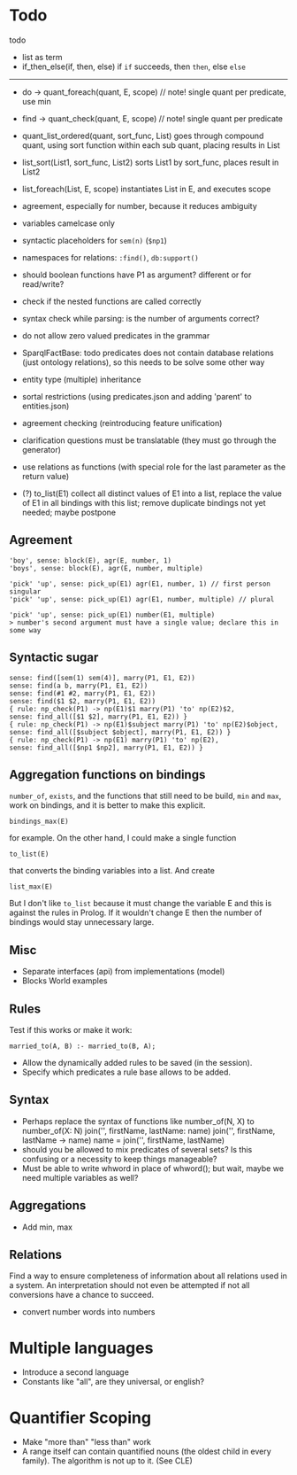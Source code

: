 # Todo

todo

* list as term 
* if_then_else(if, then, else)
    if `if` succeeds, then `then`, else `else`
---    
* do -> quant_foreach(quant, E, scope) // note! single quant per predicate, use min      
* find -> quant_check(quant, E, scope) // note! single quant per predicate
* quant_list_ordered(quant, sort_func, List)
    goes through compound quant, using sort function within each sub quant, placing results in List 
* list_sort(List1, sort_func, List2)
    sorts List1 by sort_func, places result in List2
* list_foreach(List, E, scope)
    instantiates List in E, and executes scope


* agreement, especially for number, because it reduces ambiguity
* variables camelcase only
* syntactic placeholders for `sem(n)` (`$np1`)
* namespaces for relations: `:find()`, `db:support()`
* should boolean functions have P1 as argument? different or for read/write?
* check if the nested functions are called correctly
* syntax check while parsing: is the number of arguments correct?
* do not allow zero valued predicates in the grammar
* SparqlFactBase: todo predicates does not contain database relations (just ontology relations), so this needs to be solve some other way
* entity type (multiple) inheritance
* sortal restrictions (using predicates.json and adding 'parent' to entities.json)
* agreement checking (reintroducing feature unification)
* clarification questions must be translatable (they must go through the generator)
* use relations as functions (with special role for the last parameter as the return value)

* (?) to_list(E1)
    collect all distinct values of E1 into a list, replace the value of E1 in all bindings with this list; remove duplicate bindings
    not yet needed; maybe postpone

## Agreement

    'boy', sense: block(E), agr(E, number, 1)
    'boys', sense: block(E), agr(E, number, multiple)
    
    'pick' 'up', sense: pick_up(E1) agr(E1, number, 1) // first person singular
    'pick' 'up', sense: pick_up(E1) agr(E1, number, multiple) // plural
    
    'pick' 'up', sense: pick_up(E1) number(E1, multiple)
    > number's second argument must have a single value; declare this in some way

## Syntactic sugar

    sense: find([sem(1) sem(4)], marry(P1, E1, E2))
    sense: find(a b, marry(P1, E1, E2))
    sense: find(#1 #2, marry(P1, E1, E2))
    sense: find($1 $2, marry(P1, E1, E2))
    { rule: np_check(P1) -> np(E1)$1 marry(P1) 'to' np(E2)$2,                    sense: find_all([$1 $2], marry(P1, E1, E2)) }
    { rule: np_check(P1) -> np(E1)$subject marry(P1) 'to' np(E2)$object,         sense: find_all([$subject $object], marry(P1, E1, E2)) }
    { rule: np_check(P1) -> np(E1) marry(P1) 'to' np(E2),                        sense: find_all([$np1 $np2], marry(P1, E1, E2)) }

## Aggregation functions on bindings

`number_of`, `exists`, and the functions that still need to be build, `min` and `max`, work on bindings, and it is better to make this explicit.

    bindings_max(E)
    
for example. On the other hand, I could make a single function

    to_list(E)
    
that converts the binding variables into a list. And create

    list_max(E)
    
But I don't like `to_list` because it must change the variable E and this is against the rules in Prolog. If it wouldn't change E then the number of bindings would stay unnecessary large.            

## Misc

* Separate interfaces (api) from implementations (model)
* Blocks World examples

## Rules

Test if this works or make it work:

    married_to(A, B) :- married_to(B, A);
    
* Allow the dynamically added rules to be saved (in the session).
* Specify which predicates a rule base allows to be added.    

## Syntax

- Perhaps replace the syntax of functions like number_of(N, X) to
    number_of(X: N)
    join('', firstName, lastName: name)
    join('', firstName, lastName -> name)
    name = join('', firstName, lastName)
- should you be allowed to mix predicates of several sets? Is this confusing or a necessity to keep things manageable?
- Must be able to write whword in place of whword(); but wait, maybe we need multiple variables as well?

## Aggregations

- Add min, max

## Relations

Find a way to ensure completeness of information about all relations used in a system. An interpretation should not even be attempted if not all conversions have a chance to succeed.

* convert number words into numbers

# Multiple languages

- Introduce a second language
- Constants like "all", are they universal, or english?

# Quantifier Scoping

- Make "more than" "less than" work
- A range itself can contain quantified nouns (the oldest child in every family). The algorithm is not up to it. (See CLE)
